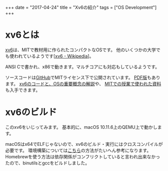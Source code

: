 +++
date = "2017-04-24"
title = "Xv6の紹介"
tags = ["OS Development"]
+++

# xv6とは
[xv6](https://pdos.csail.mit.edu/6.828/2014/xv6.html)は、MITで教材用に作られたコンパクトなOSです。
他のいくつかの大学でも使われているようです[[xv6 - Wikipedia](https://ja.wikipedia.org/wiki/Xv6)]。

ANSI Cで書かれ、x86で動きます。マルチコアにも対応もしているようです。

ソースコードは[GitHub](https://github.com/mit-pdos/xv6-public)でMITライセンス下で公開されています。
[PDF版](https://pdos.csail.mit.edu/6.828/2014/xv6/xv6-rev8.pdf)もあります。
[xv6のコードと、OSの重要概念の解説](https://pdos.csail.mit.edu/6.828/2014/xv6/book-rev8.pdf)や、
[MITでの授業で使われた資料](https://pdos.csail.mit.edu/6.828/2014/schedule.html)も入手できます。

# xv6のビルド
このxv6をいじってみます。
基本的に、macOS 10.11.6上のQEMU上で動かします。

macOSはx64でELFじゃないので、xv6のビルド・実行にはクロスコンパイルが必要です。
環境構築については[こちら](http://sairoutine.hatenablog.com/entry/2016/09/02/232318)の方法がたいへん参考になります。
Homebrewを使う方法は依存関係がコンフリクトしていると言われ出来なかったので、binutilsとgccをビルドしました。
